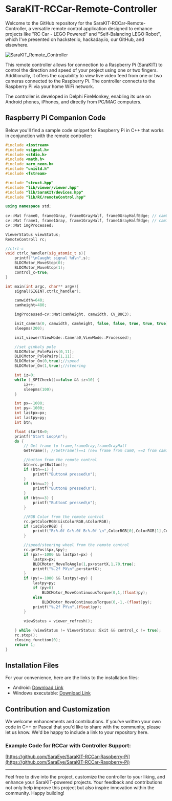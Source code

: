 # SaraKIT-RCCar-Remote-Controller

Welcome to the GitHub repository for the SaraKIT-RCCar-Remote-Controller, a versatile remote control application designed to enhance projects like "RC Car - LEGO Powered" and "Self-Balancing LEGO Robot", which I've presented on hackster.io, hackaday.io, our GitHub, and elsewhere.

![SaraKIT_Remote_Controller](https://github.com/SaraEye/SaraKIT-RCCar-Remote-Controller/assets/35704910/f673ddda-3e6d-40ba-bf0e-4505dbb279fb)

This remote controller allows for connection to a Raspberry Pi (SaraKIT) to control the direction and speed of your project using one or two fingers. Additionally, it offers the capability to view live video feed from one or two cameras connected to the Raspberry Pi. The controller connects to the Raspberry Pi via your home WiFi network.

The controller is developed in Delphi FireMonkey, enabling its use on Android phones, iPhones, and directly from PC/MAC computers.

## Raspberry Pi Companion Code

Below you'll find a sample code snippet for Raspberry Pi in C++ that works in conjunction with the remote controller:

```cpp
#include <iostream>
#include <signal.h>
#include <stdio.h>
#include <math.h>
#include <arm_neon.h>
#include "unistd.h"
#include <fstream>

#include "struct.hpp"
#include "lib/viewer/viewer.hpp"
#include "lib/SaraKIT/devices.hpp"
#include "lib/RC/remoteControl.hpp"

using namespace std;
 
cv::Mat frame0, frame0Gray, frame0GrayHalf, frame0GrayHalfEdge; // cam0
cv::Mat frame1, frame1Gray, frame1GrayHalf, frame1GrayHalfEdge; // cam1
cv::Mat imgProcessed;

ViewerStatus viewStatus;
RemoteControll rc;

//ctrl-c 
void ctrlc_handler(sig_atomic_t s){
    printf("\nCaught signal %d\n",s);
    BLDCMotor_MoveStop(0);
    BLDCMotor_MoveStop(1);
    control_c=true;	
}

int main(int argc, char** argv){
    signal(SIGINT,ctrlc_handler);

	camwidth=640;
	camheight=480;

    imgProcessed=cv::Mat(camheight, camwidth, CV_8UC3);

    init_camera(0, camwidth, camheight, false, false, true, true, true);
    sleepms(200);

    init_viewer(ViewMode::Camera0,ViewMode::Processed);

    //set gimbals pole
    BLDCMotor_PolePairs(0,11);
    BLDCMotor_PolePairs(1,11);
    BLDCMotor_On(0,true);//speed
    BLDCMotor_On(1,true);//steering

    int iz=0;
    while (_SPICheck()==false && iz<10) {
        iz++;
        sleepms(100);
    }

    int px=-1000;
    int py=-1000;
    int lastpx=px;
    int lastpy=py;
    int btn;

    float startX=0;
    printf("Start Loop\n");
    do {
        // Get frame to frame,frameGray,frameGrayHalf
        GetFrame(); //GetFrame()==1 (new frame from cam0, ==2 from cam1, ==3 from cam0 & cam 1)

        //button from the remote control
        btn=rc.getButton();
        if (btn==1) {            
            printf("ButtonA pressed\n");
        }
        if (btn==2) {            
            printf("ButtonB pressed\n");
        }
        if (btn==3) {
            printf("ButtonC pressed\n");
        }

        //RGB Color from the remote control
        rc.getColorRGB(&isColorRGB,&ColorRGB);
        if (isColorRGB) {
            printf("R:%.0f G:%.0f B:%.0f \n",ColorRGB[0],ColorRGB[1],ColorRGB[2]);
        }

        //speed/steering wheel from the remote control
        rc.getPos(&px,&py);
        if (px!=-1000 && lastpx!=px) {
            lastpx=px;
            BLDCMotor_MoveToAngle(1,px+startX,1,70,true);
            printf("%.2f PX\n",px+startX);
        }
        if (py!=-1000 && lastpy!=py) {
            lastpy=py;
            if (py>0)
                BLDCMotor_MoveContinuousTorque(0,1,(float)py);
            else
                BLDCMotor_MoveContinuousTorque(0,-1,-(float)py);
            printf("%.2f PY\n",(float)py);
        }
            
        viewStatus = viewer_refresh();

    } while (viewStatus != ViewerStatus::Exit && control_c != true);
    rc.stop();
    closing_function(0);
    return 1;
}

```

## Installation Files

For your convenience, here are the links to the installation files:

- Android: [Download Link](link)
- Windows executable: [Download Link](link)

## Contribution and Customization

We welcome enhancements and contributions. If you've written your own code in C++ or Pascal that you'd like to share with the community, please let us know. We'd be happy to include a link to your repository here.

### Example Code for RCCar with Controller Support:

[https://github.com/SaraEye/SaraKIT-RCCar-Raspberry-Pi](https://github.com/SaraEye/SaraKIT-RCCar-Raspberry-Pi)

---

Feel free to dive into the project, customize the controller to your liking, and enhance your SaraKIT-powered projects. Your feedback and contributions not only help improve this project but also inspire innovation within the community. Happy building!
```

